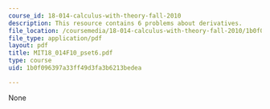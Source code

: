 ```yaml
---
course_id: 18-014-calculus-with-theory-fall-2010
description: This resource contains 6 problems about derivatives.
file_location: /coursemedia/18-014-calculus-with-theory-fall-2010/1b0f096397a33ff49d3fa3b6213bedea_MIT18_014F10_pset6.pdf
file_type: application/pdf
layout: pdf
title: MIT18_014F10_pset6.pdf
type: course
uid: 1b0f096397a33ff49d3fa3b6213bedea

---
```

None